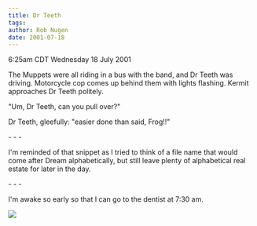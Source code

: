 ```yaml
---
title: Dr Teeth
tags: 
author: Rob Nugen
date: 2001-07-18
---
```


<title></title>
<p class=date>6:25am CDT Wednesday 18 July 2001</p>

<p>The Muppets were all riding in a bus with the band, and Dr Teeth
was driving.  Motorcycle cop comes up behind them with lights
flashing.  Kermit approaches Dr Teeth politely.</p>

<p>"Um, Dr Teeth, can you pull over?"</p>

<p>Dr Teeth, gleefully: "easier done than said, Frog!!"</p>

<p>- - -</p>

<p>I'm reminded of that snippet as I tried to think of a file name that
would come after Dream alphabetically, but still leave plenty of
alphabetical real estate for later in the day.</p>

<p>- - -</p>

<p>I'm awake so early so that I can go to the dentist at 7:30 am.</p>

<p><img src='/images/rob/wL-ROB.gif'/></p>

